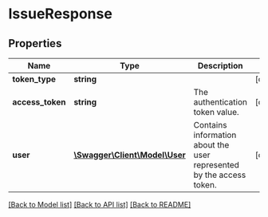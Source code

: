 # IssueResponse

## Properties
Name | Type | Description | Notes
------------ | ------------- | ------------- | -------------
**token_type** | **string** |  | [optional] 
**access_token** | **string** | The authentication token value. | [optional] 
**user** | [**\Swagger\Client\Model\User**](User.md) | Contains information about the user represented by the access token. | [optional] 

[[Back to Model list]](../README.md#documentation-for-models) [[Back to API list]](../README.md#documentation-for-api-endpoints) [[Back to README]](../README.md)



